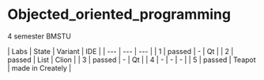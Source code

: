 # Objected_oriented_programming
4 semester BMSTU

| Labs | State | Variant | IDE |
| --- | --- | --- |
| 1 | passed | - | Qt |
| 2 | passed | List | Clion |
| 3 | passed | - | Qt |
| 4 | - | - | - |
| 5 | passed | Teapot | made in Creately |
